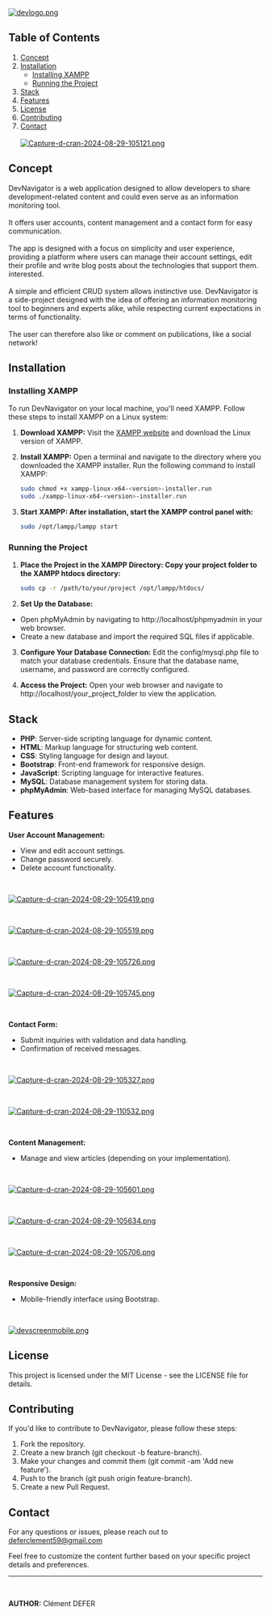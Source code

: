 [![devlogo.png](https://i.postimg.cc/V6rHJyWn/devlogo.png)](https://postimg.cc/phvBS67L)

## Table of Contents
1. [Concept](#concept)
2. [Installation](#installation)
    - [Installing XAMPP](#installing-xampp)
    - [Running the Project](#running-the-project)
3. [Stack](#stack)
4. [Features](#features)
5. [License](#license)
6. [Contributing](#contributing)
7. [Contact](#contact)
<br><br>
[![Capture-d-cran-2024-08-29-105121.png](https://i.postimg.cc/4NV7npJq/Capture-d-cran-2024-08-29-105121.png)](https://postimg.cc/kBMXp6Rv)

## Concept

DevNavigator is a web application designed to allow developers to share development-related content and could even serve as an information monitoring tool.<br><br>It offers user accounts, content management and a contact form for easy communication.<br><br>The app is designed with a focus on simplicity and user experience, providing a platform where users can manage their account settings, edit their profile and write blog posts about the technologies that support them. interested.<br><br>A simple and efficient CRUD system allows instinctive use.
DevNavigator is a side-project designed with the idea of ​​offering an information monitoring tool to beginners and experts alike, while respecting current expectations in terms of functionality.<br><br>The user can therefore also like or comment on publications, like a social network!

## Installation

### Installing XAMPP

To run DevNavigator on your local machine, you'll need XAMPP. Follow these steps to install XAMPP on a Linux system:

1. **Download XAMPP:**
   Visit the [XAMPP website](https://www.apachefriends.org/index.html) and download the Linux version of XAMPP.

2. **Install XAMPP:**
   Open a terminal and navigate to the directory where you downloaded the XAMPP installer. Run the following command to install XAMPP:
   ```bash
   sudo chmod +x xampp-linux-x64-<version>-installer.run
   sudo ./xampp-linux-x64-<version>-installer.run
    ```

3. **Start XAMPP: After installation, start the XAMPP control panel with:**
   ```bash
   sudo /opt/lampp/lampp start
    ```
### Running the Project

1. **Place the Project in the XAMPP Directory: Copy your project folder to the XAMPP htdocs directory:**
   ```bash
   sudo cp -r /path/to/your/project /opt/lampp/htdocs/
    ```

2. **Set Up the Database:**
- Open phpMyAdmin by navigating to http://localhost/phpmyadmin in your web browser.
- Create a new database and import the required SQL files if applicable.

3. **Configure Your Database Connection:**
Edit the config/mysql.php file to match your database credentials. Ensure that the database name, username, and password are correctly configured.

4. **Access the Project:**
Open your web browser and navigate to http://localhost/your_project_folder to view the application.

## Stack

- **PHP**: Server-side scripting language for dynamic content.
- **HTML**: Markup language for structuring web content.
- **CSS**: Styling language for design and layout.
- **Bootstrap**: Front-end framework for responsive design.
- **JavaScript**: Scripting language for interactive features.
- **MySQL**: Database management system for storing data.
- **phpMyAdmin**: Web-based interface for managing MySQL databases.

## Features

**User Account Management:**

- View and edit account settings.
- Change password securely.
- Delete account functionality.

<br>

[![Capture-d-cran-2024-08-29-105419.png](https://i.postimg.cc/HLxk0Mgp/Capture-d-cran-2024-08-29-105419.png)](https://postimg.cc/zysN8VvM)

<br>

[![Capture-d-cran-2024-08-29-105519.png](https://i.postimg.cc/k5zqxhsc/Capture-d-cran-2024-08-29-105519.png)](https://postimg.cc/67rkKcD2)

<br>

[![Capture-d-cran-2024-08-29-105726.png](https://i.postimg.cc/c1QtLQ1j/Capture-d-cran-2024-08-29-105726.png)](https://postimg.cc/F1HHPkLg)

<br>

[![Capture-d-cran-2024-08-29-105745.png](https://i.postimg.cc/PqpPsDFS/Capture-d-cran-2024-08-29-105745.png)](https://postimg.cc/XZWV9rW5)

<br>

**Contact Form:**

- Submit inquiries with validation and data handling.
- Confirmation of received messages.
<br>

[![Capture-d-cran-2024-08-29-105327.png](https://i.postimg.cc/PrsNGNm4/Capture-d-cran-2024-08-29-105327.png)](https://postimg.cc/RqdvKSp6)

<br>

[![Capture-d-cran-2024-08-29-110532.png](https://i.postimg.cc/hPBxL23c/Capture-d-cran-2024-08-29-110532.png)](https://postimg.cc/5js61SVR)

<br>

**Content Management:**

- Manage and view articles (depending on your implementation).

<br>

[![Capture-d-cran-2024-08-29-105601.png](https://i.postimg.cc/7ZQkkQFk/Capture-d-cran-2024-08-29-105601.png)](https://postimg.cc/5XvG5p97)

<br>

[![Capture-d-cran-2024-08-29-105634.png](https://i.postimg.cc/qqGPZmsW/Capture-d-cran-2024-08-29-105634.png)](https://postimg.cc/2LV917Xx)

<br>

[![Capture-d-cran-2024-08-29-105706.png](https://i.postimg.cc/t4F30LZ1/Capture-d-cran-2024-08-29-105706.png)](https://postimg.cc/Js4DZYQm)

<br>

**Responsive Design:**

- Mobile-friendly interface using Bootstrap.

<br>

[![devscreenmobile.png](https://i.postimg.cc/jjKkB65b/devscreenmobile.png)](https://postimg.cc/68j0vvnj)

## License

This project is licensed under the MIT License - see the LICENSE file for details.

## Contributing

If you'd like to contribute to DevNavigator, please follow these steps:

1. Fork the repository.
2. Create a new branch (git checkout -b feature-branch).
3. Make your changes and commit them (git commit -am 'Add new feature').
4. Push to the branch (git push origin feature-branch).
5. Create a new Pull Request.

## Contact

For any questions or issues, please reach out to deferclement59@gmail.com


Feel free to customize the content further based on your specific project details and preferences.
<br><hr><br>

**AUTHOR:** Clément DEFER